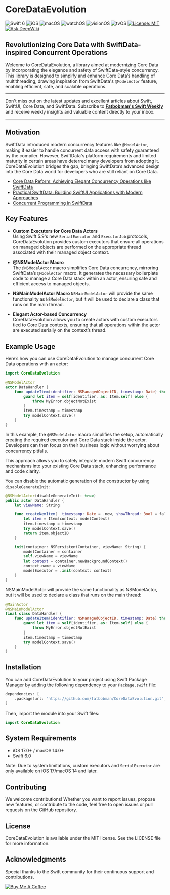 # CoreDataEvolution

![Swift 6](https://img.shields.io/badge/Swift-6-orange?logo=swift) ![iOS](https://img.shields.io/badge/iOS-17.0+-green) ![macOS](https://img.shields.io/badge/macOS-14.0+-green) ![watchOS](https://img.shields.io/badge/watchOS-10.0+-green) ![visionOS](https://img.shields.io/badge/visionOS-1.0+-green) ![tvOS](https://img.shields.io/badge/tvOS-17.0+-green) [![License: MIT](https://img.shields.io/badge/License-MIT-blue.svg)](LICENSE) [![Ask DeepWiki](https://deepwiki.com/badge.svg)](https://deepwiki.com/fatbobman/CoreDataEvolution)

## Revolutionizing Core Data with SwiftData-inspired Concurrent Operations

Welcome to CoreDataEvolution, a library aimed at modernizing Core Data by incorporating the elegance and safety of SwiftData-style concurrency. This library is designed to simplify and enhance Core Data’s handling of multithreading, drawing inspiration from SwiftData's `@ModelActor` feature, enabling efficient, safe, and scalable operations.

---

Don't miss out on the latest updates and excellent articles about Swift, SwiftUI, Core Data, and SwiftData. Subscribe to **[Fatbobman's Swift Weekly](https://weekly.fatbobman.com)** and receive weekly insights and valuable content directly to your inbox.

---

## Motivation

SwiftData introduced modern concurrency features like `@ModelActor`, making it easier to handle concurrent data access with safety guaranteed by the compiler. However, SwiftData's platform requirements and limited maturity in certain areas have deterred many developers from adopting it. CoreDataEvolution bridges the gap, bringing SwiftData’s advanced design into the Core Data world for developers who are still reliant on Core Data.

* [Core Data Reform: Achieving Elegant Concurrency Operations like SwiftData](https://fatbobman.com/en/posts/core-data-reform-achieving-elegant-concurrency-operations-like-swiftdata/)
* [Practical SwiftData: Building SwiftUI Applications with Modern Approaches](https://fatbobman.com/en/posts/practical-swiftdata-building-swiftui-applications-with-modern-approaches/)
* [Concurrent Programming in SwiftData](https://fatbobman.com/en/posts/concurret-programming-in-swiftdata/)

## Key Features

- **Custom Executors for Core Data Actors**  
  Using Swift 5.9's new `SerialExecutor` and `ExecutorJob` protocols, CoreDataEvolution provides custom executors that ensure all operations on managed objects are performed on the appropriate thread associated with their managed object context.
  
- **@NSModelActor Macro**  
  The `@NSModelActor` macro simplifies Core Data concurrency, mirroring SwiftData’s `@ModelActor` macro. It generates the necessary boilerplate code to manage a Core Data stack within an actor, ensuring safe and efficient access to managed objects.
  
- **NSMainModelActor Macro**
  `NSMainModelActor` will provide the same functionality as `NSModelActor`, but it will be used to declare a class that runs on the main thread.

- **Elegant Actor-based Concurrency**  
  CoreDataEvolution allows you to create actors with custom executors tied to Core Data contexts, ensuring that all operations within the actor are executed serially on the context’s thread.

## Example Usage

Here’s how you can use CoreDataEvolution to manage concurrent Core Data operations with an actor:

```swift
import CoreDataEvolution

@NSModelActor
actor DataHandler {
    func updateItem(identifier: NSManagedObjectID, timestamp: Date) throws {
        guard let item = self[identifier, as: Item.self] else {
            throw MyError.objectNotExist
        }
        item.timestamp = timestamp
        try modelContext.save()
    }
}
```

In this example, the `@NSModelActor` macro simplifies the setup, automatically creating the required executor and Core Data stack inside the actor. Developers can then focus on their business logic without worrying about concurrency pitfalls.

This approach allows you to safely integrate modern Swift concurrency mechanisms into your existing Core Data stack, enhancing performance and code clarity.

You can disable the automatic generation of the constructor by using `disableGenerateInit`:

```swift
@NSModelActor(disableGenerateInit: true)
public actor DataHandler {
    let viewName: String

    func createNemItem(_ timestamp: Date = .now, showThread: Bool = false) throws -> NSManagedObjectID {
        let item = Item(context: modelContext)
        item.timestamp = timestamp
        try modelContext.save()
        return item.objectID
    }

    init(container: NSPersistentContainer, viewName: String) {
        modelContainer = container
        self.viewName = viewName
        let context = container.newBackgroundContext()
        context.name = viewName
        modelExecutor = .init(context: context)
    }
}
```

NSMainModelActor will provide the same functionality as NSModelActor, but it will be used to declare a class that runs on the main thread:

```swift
@MainActor
@NSMainModelActor
final class DataHandler {
    func updateItem(identifier: NSManagedObjectID, timestamp: Date) throws {
        guard let item = self[identifier, as: Item.self] else {
            throw MyError.objectNotExist
        }
        item.timestamp = timestamp
        try modelContext.save()
    }
}
```

## Installation

You can add CoreDataEvolution to your project using Swift Package Manager by adding the following dependency to your `Package.swift` file:

```swift
dependencies: [
    .package(url: "https://github.com/fatbobman/CoreDataEvolution.git", .upToNextMajor(from: "0.3.0"))
]
```

Then, import the module into your Swift files:

```swift
import CoreDataEvolution
```

## System Requirements

- iOS 17.0+ / macOS 14.0+
- Swift 6.0

Note: Due to system limitations, custom executors and `SerialExecutor` are only available on iOS 17/macOS 14 and later.

## Contributing

We welcome contributions! Whether you want to report issues, propose new features, or contribute to the code, feel free to open issues or pull requests on the GitHub repository.

## License

CoreDataEvolution is available under the MIT license. See the LICENSE file for more information.

## Acknowledgments

Special thanks to the Swift community for their continuous support and contributions.

[![Buy Me A Coffee](https://cdn.buymeacoffee.com/buttons/v2/default-yellow.png)](https://buymeacoffee.com/fatbobman)
